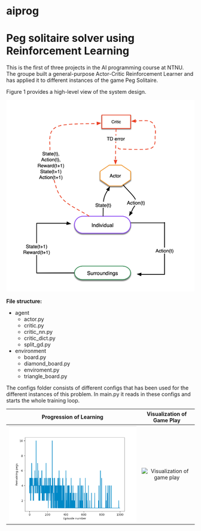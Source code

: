 # aiprog

# Peg solitaire solver using Reinforcement Learning

This is the first of three projects in the AI programming course at NTNU. The groupe built a general-purpose Actor-Critic Reinforcement Learner and has applied it to different instances of the game Peg Solitaire. 

Figure 1 provides a high-level view of the system design.

![Actor-Critic Reinforcement Learner system](images/td.png)

**File structure:**
* agent
    * actor.py
    * critic.py
    * critic_nn.py
    * critic_dict.py
    * split_gd.py
* environment
    * board.py
    * diamond_board.py
    * enviroment.py
    * triangle_board.py
    
The configs folder consists of different configs that has been used for the different instances of this problem. In main.py it reads in these configs
and starts the whole training loop.

Progression of Learning           |  Visualization of Game Play
:-------------------------:|:-------------------------:
![Actor-Critic Reinforcement Learner progression](images/learning.png)  | ![Visualization of game play](https://media.giphy.com/media/2exV3fa4z82ytv9pCf/giphy.gif)

